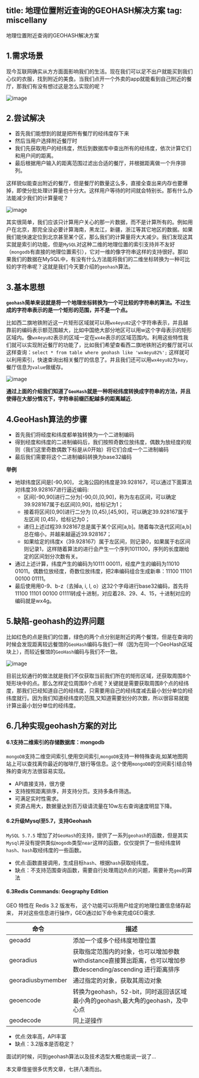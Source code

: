 title: 地理位置附近查询的GEOHASH解决方案
tag: miscellany
---
地理位置附近查询的GEOHASH解决方案
<!-- more -->

## 1.需求场景

现今互联网确实从方方面面影响我们的生活。现在我们可以足不出户就能买到我们心仪的衣服，找到附近的美食。当我们点开一个外卖的app就能看到自己附近的餐厅，那我们有没有想过这是怎么实现的呢？


![image](http://xiaozhao.oursnail.cn/GEOHASH%E8%A7%A3%E5%86%B3%E6%96%B9%E6%A1%881.png)

## 2.尝试解决

- 首先我们能想到的就是把所有餐厅的经纬度存下来
- 然后当用户选择附近餐厅时
- 我们先获取用户的经纬度，然后到数据库中查出所有的经纬度，依次计算它们和用户间的距离。
- 最后根据用户输入的距离范围过滤出合适的餐厅，并根据距离做一个升序排列。

这样貌似能查出附近的餐厅，但是餐厅的数量这么多，直接全查出来内存也要爆掉，即使分批处理计算量也十分大。这样用户等待的时间就会特别长。那有什么办法能减少我们的计算量呢？


![image](http://xiaozhao.oursnail.cn/GEOHASH%E8%A7%A3%E5%86%B3%E6%96%B9%E6%A1%883.png)

其实很简单，我们应该只计算用户关心的那一片数据，而不是计算所有的。例如用户在北京，那完全没必要计算海南，黑龙江，新疆，浙江等其它地区的数据。如果我们能快速定位到北京甚至某个区，那么我们的计算量将大大减少。我们发现这其实就是索引的功能，但是`MySQL`对这种二维的地理位置的索引支持并不友好（`mongodb`有直接的地理位置索引），它对一维的像字符串这样的支持很好。那如果我们的数据在MySQL中，有没有什么方法能将我们的二维坐标转换为一种可比较的字符串呢？这就是我们今天要介绍的`geohash`算法。

## 3.基本思想

**`geohash`简单来说就是将一个地理坐标转换为一个可比较的字符串的算法。不过生成的字符串表示的是一个矩形的范围，并不是一个点。**

比如西二旗地铁附近这一片矩形区域就可以用`wx4eyu82`这个字符串表示，并且越靠前的编码表示额范围越大，比如中国绝大部分地区可以用w这个字母表示的矩形区域内。像`wx4eyu82`表示的区域一定在`wx4e`表示的区域范围内。利用这些特性我们就可以实现附近餐厅的功能了，比如我们希望查看西二旗地铁附近的餐厅就可以这样查询：`select * from table where geohash like 'wx4eyu82%';` 这样就可以利用索引，快速查询出相关餐厅的信息了。并且我们还可以用`wx4eyu82`为`key`，餐厅信息为`value`做缓存。

![image](http://xiaozhao.oursnail.cn/GEOHASH%E8%A7%A3%E5%86%B3%E6%96%B9%E6%A1%882.png)

**通过上面的介绍我们知道了`GeoHash`就是一种将经纬度转换成字符串的方法，并且使得在大部分情况下，字符串前缀匹配越多的距离越近.**

## 4.GeoHash算法的步骤

- 首先我们将经度和纬度都单独转换为一个二进制编码
- 得到经度和纬度的二进制编码后，我们按照奇数位放纬度，偶数为放经度的规则（我们这里奇数偶数下标是从0开始）将它们合成一个二进制编码
- 最后我们需要将这个二进制编码转换为base32编码

**举例**

- 地球纬度区间是[-90,90]， 北海公园的纬度是39.928167，可以通过下面算法对纬度39.928167进行逼近编码:
	- 区间[-90,90]进行二分为[-90,0),[0,90]，称为左右区间，可以确定39.928167属于右区间[0,90]，给标记为1；
	- 接着将区间[0,90]进行二分为 [0,45),[45,90]，可以确定39.928167属于左区间 [0,45)，给标记为0；
	- 递归上述过程39.928167总是属于某个区间[a,b]。随着每次迭代区间[a,b]总在缩小，并越来越逼近39.928167；
	- 如果给定的纬度x（39.928167）属于左区间，则记录0，如果属于右区间则记录1，这样随着算法的进行会产生一个序列1011100，序列的长度跟给定的区间划分次数有关。
- 通过上述计算，纬度产生的编码为10111 00011，经度产生的编码为11010 01011。偶数位放经度，奇数位放纬度，把2串编码组合生成新串：11100 11101 00100 01111。
- 最后使用用0-9、b-z（去掉a, i, l, o）这32个字母进行base32编码，首先将11100 11101 00100 01111转成十进制，对应着28、29、4、15，十进制对应的编码就是wx4g。

## 5.缺陷-geohash的边界问题

比如红色的点是我们的位置，绿色的两个点分别是附近的两个餐馆，但是在查询的时候会发现距离较远餐馆的`GeoHash`编码与我们一样（因为在同一个GeoHash区域块上），而较近餐馆的`GeoHash`编码与我们不一致。

![image](http://xiaozhao.oursnail.cn/GEOHASH%E8%A7%A3%E5%86%B3%E6%96%B9%E6%A1%884.png)

目前比较通行的做法就是我们不仅获取当前我们所在的矩形区域，还获取周围8个矩形块中的点。那么怎样定位周围8个点呢？关键就是需要获取周围8个点的经纬度，那我们已经知道自己的经纬度，只需要用自己的经纬度减去最小划分单位的经纬度就行。因为我们知道经纬度的范围,又知道需要划分的次数，所以很容易就能计算出最小划分单位的经纬度。

## 6.几种实现geohash方案的对比

#### 6.1支持二维索引的存储数据库：mongodb

`mongoDB`支持二维空间索引,使用空间索引,`mongoDB`支持一种特殊查询,如某地图网站上可以查找离你最近的咖啡厅,银行等信息。这个使用`mongoDB`的空间索引结合特殊的查询方法很容易实现。

- API直接支持，很方便
- 支持按照距离排序，并支持分页。支持多条件筛选。
- 可满足实时性需求。
- 资源占用大，数据量达到百万级请流量在10w左右查询速度明显下降。

#### 6.2升级Mysql至5.7，支持Geohash

`MySQL 5.7.5` 增加了对`GeoHash`的支持，提供了一系列`geohash`的函数，但是其实`Mysql`并没有提供类似`mogodb`类型`near`这样的函数，仅仅提供了一些经纬度转`hash`、`hash`取经纬度的一些函数。

- 优点:函数直接调用，生成目标`hash`、根据`hash`获取经纬度。
- 缺点：不支持范围查询函数，需要自行处理周边8点的问题，需要补充`geo`的算法

#### 6.3Redis Commands: Geography Edition

GEO 特性在 Redis 3.2 版发布， 这个功能可以将用户给定的地理位置信息储存起来， 并对这些信息进行操作，GEO通过如下命令来完成GEO需求.



命令 | 描述
---|---
geoadd | 添加一个或多个经纬度地理位置
georadius | 获取指定范围内的对象，也可以增加参数withdistance直接算出距离，也可以增加参数descending/ascending 进行距离排序
georadiusbymember | 通过指定的对象，获取其周边对象
geoencode | 转换为geohash，52-bit，同时返回该区域最小角的geohash,最大角的geohash，及中心点
geodecode | 同上逆操作

- 优点:效率高，API丰富
- 缺点：3.2版本是否稳定？

面试的时候，问到geohash算法以及技术选型大概也能说一说了...

本文章借鉴很多优秀文章，七拼八凑而出。